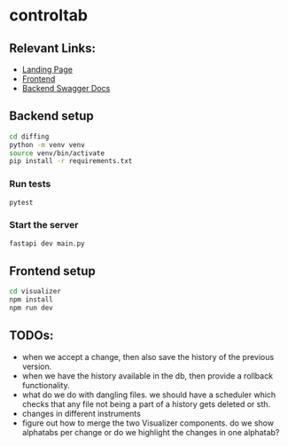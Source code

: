 # controltab

## Relevant Links:
- [Landing Page](https://www.controltab.app/)
- [Frontend](https://dashboard.controltab.app/#/login)
- [Backend Swagger Docs](https://backend-production-0646.up.railway.app/docs)

## Backend setup

```bash
cd diffing
python -m venv venv
source venv/bin/activate
pip install -r requirements.txt
```

### Run tests

```bash
pytest
```

### Start the server

```bash
fastapi dev main.py
```

## Frontend setup

```bash
cd visualizer
npm install
npm run dev
```

## TODOs:
* when we accept a change, then also save the history of the previous version.
* when we have the history available in the db, then provide a rollback functionality.
* what do we do with dangling files. we should have a scheduler which checks that any file not being a part of a history gets deleted or sth.
* changes in different instruments
* figure out how to merge the two Visualizer components. do we show alphatabs per change or do we highlight the changes in one alphatab?
